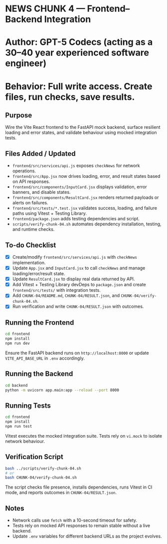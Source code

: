 # NEWS CHUNK 4 — Frontend–Backend Integration
# Author: GPT-5 Codecs (acting as a 30–40 year experienced software engineer)
# Behavior: Full write access. Create files, run checks, save results.

## Purpose

Wire the Vite React frontend to the FastAPI mock backend, surface resilient loading and error states, and validate behaviour using mocked integration tests.

## Files Added / Updated

- `frontend/src/services/api.js` exposes `checkNews` for network operations.
- `frontend/src/App.jsx` now drives loading, error, and result states based on API responses.
- `frontend/src/components/InputCard.jsx` displays validation, error banners, and disable states.
- `frontend/src/components/ResultCard.jsx` renders returned payloads or alerts on failures.
- `frontend/src/tests/*.test.jsx` validates success, loading, and failure paths using Vitest + Testing Library.
- `frontend/package.json` adds testing dependencies and script.
- `scripts/verify-chunk-04.sh` automates dependency installation, testing, and runtime checks.

## To-do Checklist

- [x] Create/modify `frontend/src/services/api.js` with `checkNews` implementation.
- [x] Update `App.jsx` and `InputCard.jsx` to call `checkNews` and manage loading/error/result state.
- [x] Update `ResultCard.jsx` to display real data returned by API.
- [x] Add Vitest + Testing Library devDeps to `package.json` and create `frontend/src/tests/` with integration tests.
- [x] Add `CHUNK-04/README.md`, `CHUNK-04/RESULT.json`, and `CHUNK-04/verify-chunk-04.sh`.
- [x] Run verification and write `CHUNK-04/RESULT.json` with outcomes.

## Running the Frontend

```bash
cd frontend
npm install
npm run dev
```

Ensure the FastAPI backend runs on `http://localhost:8000` or update `VITE_API_BASE_URL` in `.env` accordingly.

## Running the Backend

```bash
cd backend
python -m uvicorn app.main:app --reload --port 8000
```

## Running Tests

```bash
cd frontend
npm install
npm run test
```

Vitest executes the mocked integration suite. Tests rely on `vi.mock` to isolate network behaviour.

## Verification Script

```bash
bash ../scripts/verify-chunk-04.sh
# or
bash CHUNK-04/verify-chunk-04.sh
```

The script checks file presence, installs dependencies, runs Vitest in CI mode, and reports outcomes in `CHUNK-04/RESULT.json`.

## Notes

- Network calls use `fetch` with a 10-second timeout for safety.
- Tests rely on mocked API responses to remain stable without a live backend.
- Update `.env` variables for different backend URLs as the project evolves.
